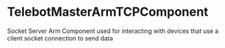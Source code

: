 # TelebotMasterArmTCPComponent
Socket Server Arm Component used for interacting with devices that use a client socket connection to send data
